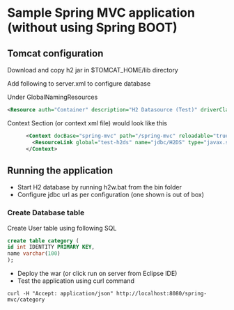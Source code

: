 # Sample Spring MVC application (without using Spring BOOT)

## Tomcat configuration
Download and copy h2 jar in $TOMCAT_HOME/lib directory

Add following to server.xml to configure database

Under GlobalNamingResources 
```xml  
<Resource auth="Container" description="H2 Datasource (Test)" driverClassName="org.h2.Driver" name="test-h2ds" password="" scope="shareable" type="javax.sql.DataSource" url="jdbc:h2:tcp://localhost/~/test" username="sa"/>
```

Context Section (or context xml file) would look like this
```xml
      <Context docBase="spring-mvc" path="/spring-mvc" reloadable="true">
		<ResourceLink global="test-h2ds" name="jdbc/H2DS" type="javax.sql.DataSource"/>      	
      </Context>
```

## Running the application
* Start H2 database by running h2w.bat from the bin folder 
* Configure jdbc url as per configuration (one shown is out of box)

### Create Database table
Create User table using following SQL
```sql
create table category (
id int IDENTITY PRIMARY KEY,
name varchar(100)
);
```

* Deploy the war (or click run on server from Eclipse IDE)
* Test the application using curl command
```
curl -H "Accept: application/json" http://localhost:8080/spring-mvc/category
``` 
